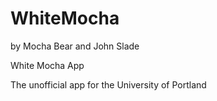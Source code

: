 WhiteMocha
==========
by Mocha Bear and John Slade

White Mocha App

The unofficial app for the University of Portland

